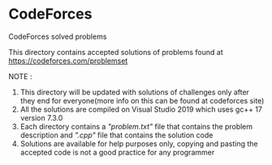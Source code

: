 # CodeForces
CodeForces solved problems

This directory contains accepted solutions of problems found at https://codeforces.com/problemset

NOTE : 
1) This directory will be updated with solutions of challenges only after they end for everyone(more info 
on this can be found at codeforces site)
2) All the solutions are compiled on Visual Studio 2019 which uses gc++ 17 version 7.3.0
3) Each directory contains a *"problem.txt"* file that contains the problem description and *".cpp"* file that contains the solution code
4) Solutions are available for help purposes only, copying and pasting the accepted code is not a good practice for any programmer
